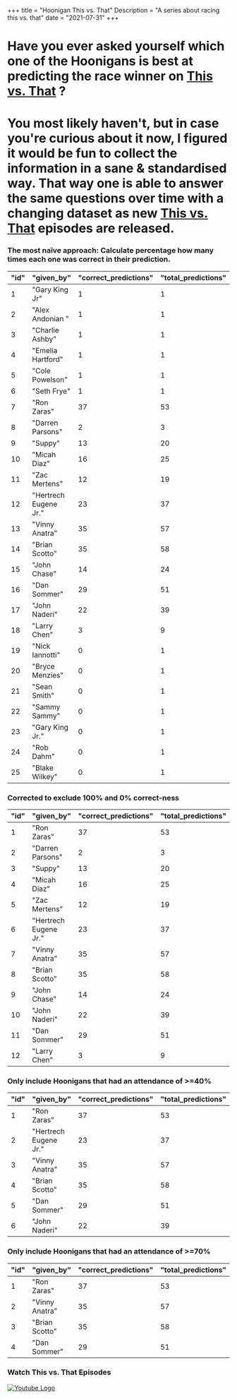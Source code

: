 +++
title = "Hoonigan This vs. That"
Description = "A series about racing this vs. that"
date = "2021-07-31"
+++


<div class="o-main-intro">
	<h1>Have you ever asked yourself which one of the Hoonigans is best at predicting the race winner on <a href="https://www.youtube.com/playlist?list=PLhU72li4fhIca_hXD0v8PFHRahreBuPJa" target="_blank">This vs. That</a> ?</h1>
</div>
<div class="o-main-second">
	<h1>You most likely haven't, but in case you're curious about it now, I figured it would be fun to collect the information in a sane & standardised way. That way one is able to answer the same questions over time with a changing dataset as new <a href="https://www.youtube.com/playlist?list=PLhU72li4fhIca_hXD0v8PFHRahreBuPJa" target="_blank">This vs. That</a> episodes are released.</h1>
</div>

<div class="o-main-hoonigans-stats">
<div class="o-main-hoonigan-stats__naive">

### The most naïve approach: Calculate percentage how many times each one was correct in their prediction.

| "id" | "given_by"            | "correct_predictions" | "total_predictions" | "correct_percent" |
| ---- | --------------------- | --------------------- | ------------------- | ----------------- |
| 1    | "Gary King Jr"        | 1                     | 1                   | 100               |
| 2    | "Alex Andonian "      | 1                     | 1                   | 100               |
| 3    | "Charlie Ashby"       | 1                     | 1                   | 100               |
| 4    | "Emelia Hartford"     | 1                     | 1                   | 100               |
| 5    | "Cole Powelson"       | 1                     | 1                   | 100               |
| 6    | "Seth Frye"           | 1                     | 1                   | 100               |
| 7    | "Ron Zaras"           | 37                    | 53                  | 69                |
| 8    | "Darren Parsons"      | 2                     | 3                   | 66                |
| 9    | "Suppy"               | 13                    | 20                  | 65                |
| 10   | "Micah Diaz"          | 16                    | 25                  | 64                |
| 11   | "Zac Mertens"         | 12                    | 19                  | 63                |
| 12   | "Hertrech Eugene Jr." | 23                    | 37                  | 62                |
| 13   | "Vinny Anatra"        | 35                    | 57                  | 61                |
| 14   | "Brian Scotto"        | 35                    | 58                  | 60                |
| 15   | "John Chase"          | 14                    | 24                  | 58                |
| 16   | "Dan Sommer"          | 29                    | 51                  | 56                |
| 17   | "John Naderi"         | 22                    | 39                  | 56                |
| 18   | "Larry Chen"          | 3                     | 9                   | 33                |
| 19   | "Nick Iannotti"       | 0                     | 1                   | 0                 |
| 20   | "Bryce Menzies"       | 0                     | 1                   | 0                 |
| 21   | "Sean Smith"          | 0                     | 1                   | 0                 |
| 22   | "Sammy Sammy"         | 0                     | 1                   | 0                 |
| 23   | "Gary King Jr."       | 0                     | 1                   | 0                 |
| 24   | "Rob Dahm"            | 0                     | 1                   | 0                 |
| 25   | "Blake Wilkey"        | 0                     | 1                   | 0                 |

</div>

<div class="o-main-hoonigan-stats__corrected">

### Corrected to exclude 100% and 0% correct-ness

| "id" | "given_by"            | "correct_predictions" | "total_predictions" | "correct_percent" |
| ---- | --------------------- | --------------------- | ------------------- | ----------------- |
| 1    | "Ron Zaras"           | 37                    | 53                  | 69                |
| 2    | "Darren Parsons"      | 2                     | 3                   | 66                |
| 3    | "Suppy"               | 13                    | 20                  | 65                |
| 4    | "Micah Diaz"          | 16                    | 25                  | 64                |
| 5    | "Zac Mertens"         | 12                    | 19                  | 63                |
| 6    | "Hertrech Eugene Jr." | 23                    | 37                  | 62                |
| 7    | "Vinny Anatra"        | 35                    | 57                  | 61                |
| 8    | "Brian Scotto"        | 35                    | 58                  | 60                |
| 9    | "John Chase"          | 14                    | 24                  | 58                |
| 10   | "John Naderi"         | 22                    | 39                  | 56                |
| 11   | "Dan Sommer"          | 29                    | 51                  | 56                |
| 12   | "Larry Chen"          | 3                     | 9                   | 33                |

</div>

<!-- <div class="o-main-hoonigan-stats__30-perc">

### Only include Hoonigans that had an attendance of >=30%

| "id" | "given_by"            | "correct_predictions" | "total_predictions" | "correct_percent" |
| ---- | --------------------- | --------------------- | ------------------- | ----------------- |
| 1    | "Ron Zaras"           | 33                    | 48                  | 68                |
| 2    | "Hertrech Eugene Jr." | 23                    | 37                  | 62                |
| 3    | "Brian Scotto"        | 33                    | 53                  | 62                |
| 4    | "Micah Diaz"          | 14                    | 23                  | 60                |
| 5    | "John Naderi"         | 20                    | 34                  | 58                |
| 6    | "Vinny Anatra"        | 30                    | 51                  | 58                |
| 7    | "John Chase"          | 12                    | 21                  | 57                |
| 8    | "Dan Sommer"          | 25                    | 45                  | 55                |

</div> -->

<div class="o-main-hoonigan-stats__40-perc">

### Only include Hoonigans that had an attendance of >=40%

| "id" | "given_by"            | "correct_predictions" | "total_predictions" | "correct_percent" |
| ---- | --------------------- | --------------------- | ------------------- | ----------------- |
| 1    | "Ron Zaras"           | 37                    | 53                  | 69                |
| 2    | "Hertrech Eugene Jr." | 23                    | 37                  | 62                |
| 3    | "Vinny Anatra"        | 35                    | 57                  | 61                |
| 4    | "Brian Scotto"        | 35                    | 58                  | 60                |
| 5    | "Dan Sommer"          | 29                    | 51                  | 56                |
| 6    | "John Naderi"         | 22                    | 39                  | 56                |

</div>

<div class="o-main-hoonigan-stats__70-perc">

### Only include Hoonigans that had an attendance of >=70%

| "id" | "given_by"     | "correct_predictions" | "total_predictions" | "correct_percent" |
| ---- | -------------- | --------------------- | ------------------- | ----------------- |
| 1    | "Ron Zaras"    | 37                    | 53                  | 69                |
| 2    | "Vinny Anatra" | 35                    | 57                  | 61                |
| 3    | "Brian Scotto" | 35                    | 58                  | 60                |
| 4    | "Dan Sommer"   | 29                    | 51                  | 56                |

</div>

<div class="o-main-hoonigan-playlist-wrap">
	<h3>Watch This vs. That Episodes</h3>
	<a href="https://www.youtube.com/playlist?list=PLhU72li4fhIca_hXD0v8PFHRahreBuPJa" target="_blank"><img src="/img/yt_logo_rgb_light.png" alt="Youtube Logo"></a>
</div>